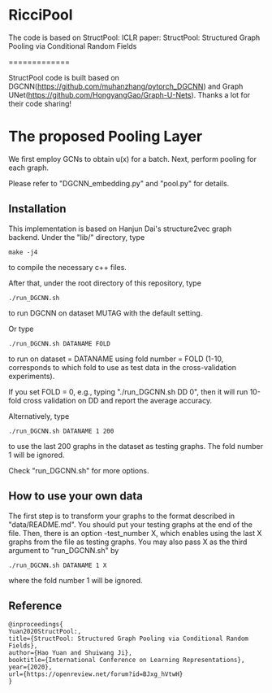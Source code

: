 RicciPool 
=============
The code  is based on StructPool: ICLR paper: StructPool: Structured Graph Pooling via Conditional Random Fields

=============

StructPool code is built based on DGCNN(https://github.com/muhanzhang/pytorch_DGCNN) and Graph UNet(https://github.com/HongyangGao/Graph-U-Nets). Thanks a lot for their code sharing! 

The proposed Pooling Layer
=============

We first employ GCNs to obtain u(x) for a batch. Next, perform pooling for each graph.

Please refer to "DGCNN_embedding.py" and "pool.py" for details.

Installation
------------

This implementation is based on Hanjun Dai's structure2vec graph backend. Under the "lib/" directory, type

    make -j4

to compile the necessary c++ files.

After that, under the root directory of this repository, type

    ./run_DGCNN.sh

to run DGCNN on dataset MUTAG with the default setting.

Or type 

    ./run_DGCNN.sh DATANAME FOLD

to run on dataset = DATANAME using fold number = FOLD (1-10, corresponds to which fold to use as test data in the cross-validation experiments).

If you set FOLD = 0, e.g., typing "./run_DGCNN.sh DD 0", then it will run 10-fold cross validation on DD and report the average accuracy.

Alternatively, type

    ./run_DGCNN.sh DATANAME 1 200

to use the last 200 graphs in the dataset as testing graphs. The fold number 1 will be ignored.

Check "run_DGCNN.sh" for more options.

How to use your own data
------------------------

The first step is to transform your graphs to the format described in "data/README.md". You should put your testing graphs at the end of the file. Then, there is an option -test_number X, which enables using the last X graphs from the file as testing graphs. You may also pass X as the third argument to "run_DGCNN.sh" by

    ./run_DGCNN.sh DATANAME 1 X

where the fold number 1 will be ignored.

Reference
---------

    @inproceedings{
    Yuan2020StructPool:,
    title={StructPool: Structured Graph Pooling via Conditional Random Fields},
    author={Hao Yuan and Shuiwang Ji},
    booktitle={International Conference on Learning Representations},
    year={2020},
    url={https://openreview.net/forum?id=BJxg_hVtwH}
    }

